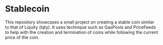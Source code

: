 # Stablecoin

This repository showcases a small project on creating a stable coin similar to that of Liquity (lqty). 
It uses technique such as GasPools and PriceFeeds to help with the creation and termination of coins while following the current price of the coin.

